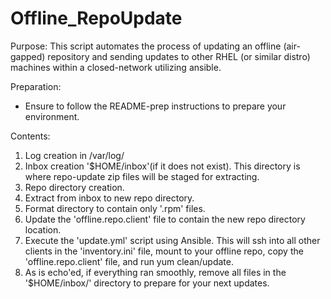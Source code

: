 # Offline_RepoUpdate
Purpose: This script automates the process of updating an offline (air-gapped) repository and sending updates to other RHEL (or similar distro) machines within a closed-network utilizing ansible.

Preparation:
- Ensure to follow the README-prep instructions to prepare your environment. 

Contents:
1. Log creation in /var/log/
2. Inbox creation '$HOME/inbox'(if it does not exist). This directory is where repo-update zip files will be staged for extracting.
3. Repo directory creation.
4. Extract from inbox to new repo directory.
5. Format directory to contain only '.rpm' files.
6. Update the 'offline.repo.client' file to contain the new repo directory location.
7. Execute the 'update.yml' script using Ansible. This will ssh into all other clients in the 'inventory.ini' file, mount to your offline repo, copy the 'offline.repo.client' file, and run yum clean/update.
8. As is echo'ed, if everything ran smoothly, remove all files in the '$HOME/inbox/' directory to prepare for your next updates.
